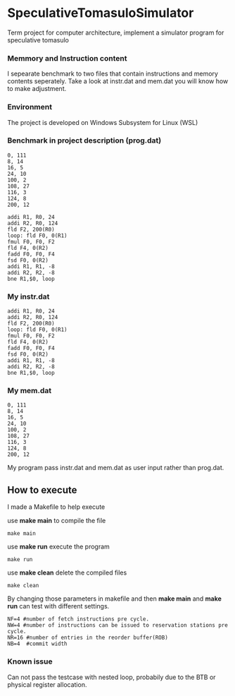 # SpeculativeTomasuloSimulator

Term project for computer architecture, implement a simulator program for speculative tomasulo

### Memmory and Instruction content

I sepearate benchmark to two files that contain instructions and memory contents seperately. Take a look at instr.dat and mem.dat you will know how to make adjustment.

### Environment

The project is developed on Windows Subsystem for Linux (WSL)

### Benchmark in project description (prog.dat)

```
0, 111
8, 14
16, 5
24, 10
100, 2
108, 27
116, 3
124, 8
200, 12

addi R1, R0, 24
addi R2, R0, 124
fld F2, 200(R0)
loop: fld F0, 0(R1)
fmul F0, F0, F2
fld F4, 0(R2)
fadd F0, F0, F4
fsd F0, 0(R2)
addi R1, R1, -8
addi R2, R2, -8
bne R1,$0, loop
```

### My instr.dat

```
addi R1, R0, 24
addi R2, R0, 124
fld F2, 200(R0)
loop: fld F0, 0(R1)
fmul F0, F0, F2
fld F4, 0(R2)
fadd F0, F0, F4
fsd F0, 0(R2)
addi R1, R1, -8
addi R2, R2, -8
bne R1,$0, loop
```

### My mem.dat

```
0, 111
8, 14
16, 5
24, 10
100, 2
108, 27
116, 3
124, 8
200, 12
```

My program pass instr.dat and mem.dat as user input rather than prog.dat.

## How to execute

I made a Makefile to help execute

use **make main** to compile the file

```
make main
```

use **make run** execute the program

```
make run
```

use **make clean** delete the compiled files

```
make clean
```

By changing those parameters in makefile and then **make main** and **make run** can test with different settings.

```
NF=4 #number of fetch instructions pre cycle.
NW=4 #number of instructions can be issued to reservation stations pre cycle.
NR=16 #number of entries in the reorder buffer(ROB)
NB=4  #commit width
```

### Known issue
Can not pass the testcase with nested loop, probabily due to the BTB or physical register allocation.
